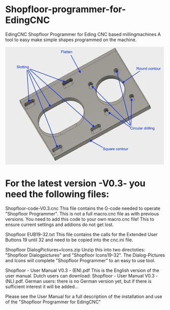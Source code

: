 # Shopfloor-programmer-for-EdingCNC

EdingCNC Shopfloor Programmer for Eding CNC based millingmachines
A tool to easy make simple shapes programmed on the machine.

[<img src="https://github.com/VelocityMaximus/Eding-Shopfloor-Programmer-mill-/blob/main/example_milling_shopfloor_programmer.jpg">](https://github.com/VelocityMaximus/Eding-Shopfloor-Programmer-mill-)

# For the latest version -V0.3- you need the following files:

Shopfloor-code-V0.3.cnc
   This file contains the G-code needed to operate "Shopfloor Programmer". This is not a full macro.cnc file as with previous versions.
    You need to add this code to your own macro.cnc file! This to ensure current settings and addions do not get lost.

Shopfloor EUB19-32.txt
   This file contains the calls for the Extended User Buttons 19 until 32 and need to be copied into the cnc.ini file.

Shopfloor DialogPictiures+Icons.zip
   Unzip this into two directoties: "Shopfloor Dialogpictures" and "Shopfloor Icons19-32". The Dialog-Pictures and Icons will
   complete "Shopfloor Programmer" to an easy to use tool. 

Shopfloor - User Manual V0.3 - (EN).pdf
  This is the English version of the user manual. Dutch users can download: Shopfloor - User Manual V0.3 - (NL).pdf. 
   German users: there is no German version yet, but if there is sufficient interest it will be added...

Please see the User Manual for a full description of the installation and use of the "Shopfloor Programmer for EdingCNC"
